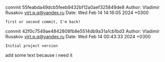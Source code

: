 commit 55feabda49dcb5feeb9432bf12a0aef325849de8
Author: Vladimir Rusakov <virt.p.q@yandex.ru>
Date:   Wed Feb 14 14:16:05 2024 +0300

    first or second commit, I'm back!

commit 42f0c7549ae4842808fb8e5514db9a31a1cb1bd3
Author: Vladimir Rusakov <virt.p.q@yandex.ru>
Date:   Wed Feb 14 00:43:33 2024 +0300

    Initial project version

add some text
because i need it
